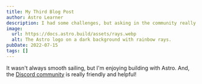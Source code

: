 ```yaml
---
title: My Third Blog Post
author: Astro Learner
description: I had some challenges, but asking in the community really helped!
image:
  url: https://docs.astro.build/assets/rays.webp
  alt: The Astro logo on a dark background with rainbow rays.
pubDate: 2022-07-15
tags: []
---
```

It wasn't always smooth sailing, but I'm enjoying building with Astro. And, the [Discord community](https://astro.build/chat) is really friendly and helpful!

